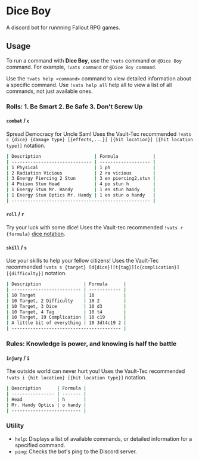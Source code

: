 # Dice Boy

A discord bot for runnning Fallout RPG games.

## Usage

To run a command with **Dice Boy**, use the `!vats` command or `@Dice Boy` command. For example, `!vats command` or `@Dice Boy command`.

Use the `!vats help <command>` command to view detailed information about a specific command.
Use `!vats help all` help all to view a list of all commands, not just available ones.

### Rolls: 1. Be Smart 2. Be Safe 3. Don't Screw Up

#### `combat` / `c`

Spread Democracy for Uncle Sam! Uses the Vault-Tec recommended `!vats c {dice} {damage type} [{effects,...}] [{hit location}] [{hit location type}]` notation.

```bash
| Description                    | Formula             |
| ------------------------------ | ------------------- |
| 1 Physical                     | 1 ph                |
| 2 Radiation Vicious            | 2 ra vicious        |
| 3 Energy Piercing 2 Stun       | 3 en piercing2,stun |
| 4 Poison Stun Head             | 4 po stun h         |
| 1 Energy Stun Mr. Handy        | 1 en stun handy     |
| 1 Energy Stun Optics Mr. Handy | 1 en stun o handy   |
| ---------------------------------------------------- |
```

#### `roll` / `r`

Try your luck with some dice! Uses the Vault-tec recommended `!vats r {formula}` [dice notation](https://greenimp.github.io/rpg-dice-roller/guide/notation/).

#### `skill` / `s`

Use your skills to help your fellow citizens! Uses the Vault-Tec recommended `!vats s {target} [d{dice}][t{tag}][c{complication}] [{difficulty}]` notation.

```bash
| Description                | Formula      |
| -------------------------- | ------------ |
| 10 Target                  | 10           |
| 10 Target, 2 Difficulty    | 10 2         |
| 10 Target, 3 Dice          | 10 d3        |
| 10 Target, 4 Tag           | 10 t4        |
| 10 Target, 19 Complication | 10 c19       |
| A little bit of everything | 10 3dt4c19 2 |
| ----------------------------------------- |
```

### Rules: Knowledge is power, and knowing is half the battle

#### `injury` / `i`

The outside world can never hurt you! Uses the Vault-Tec recommended `!vats i {hit location} [{hit location type}]` notation.

```bash
| Description      | Formula |
| ---------------- | ------- |
| Head             | h       |
| Mr. Handy Optics | o handy |
| -------------------------- |
```

### Utility

- `help`: Displays a list of available commands, or detailed information for a specified command.
- `ping`: Checks the bot's ping to the Discord server.
